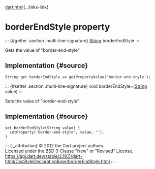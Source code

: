[dart:html](../../dart-html/dart-html-library){._links-link}

borderEndStyle property
=======================

::: {#getter .section .multi-line-signature}
[String](../../dart-core/string-class) borderEndStyle
:::

Gets the value of \"border-end-style\"

Implementation {#source}
--------------

``` {.language-dart data-language="dart"}
String get borderEndStyle => getPropertyValue('border-end-style');
```

::: {#setter .section .multi-line-signature}
void borderEndStyle=([String](../../dart-core/string-class) value)
:::

Sets the value of \"border-end-style\"

Implementation {#source}
--------------

``` {.language-dart data-language="dart"}
set borderEndStyle(String value) {
  setProperty('border-end-style', value, '');
}
```

::: {._attribution}
© 2012 the Dart project authors\
Licensed under the BSD 3-Clause \"New\" or \"Revised\" License.\
<https://api.dart.dev/stable/2.18.5/dart-html/CssStyleDeclarationBase/borderEndStyle.html>
:::
